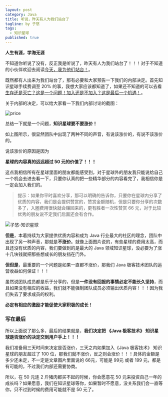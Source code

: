 ```yaml
---
layout: post
category: Java
title: 听说，昨天有人为我们站台了
tagline: by 子悠
tags: 
  - 知识星球
published: true
---
```


**人生有涯，学海无涯**

不知道你听说了没有，反正我是听说了，昨天有人为我们站台了！！！对于不知道的小伙伴欢迎去阅读[今天，我为他们站台！](https://mp.weixin.qq.com/s/3K8toZGyiNj6h6aheczioA)。

既然都有人出来为我们站台了，那有必要和大家预告一下我们的内部决定。首先知识星球手续费调至 20% 的事，我想大家应该都知道了，如果还不知道的可以去看[生存还是灭亡？这是一个问题！加入还是不加入？这是最后一个机遇！](https://mp.weixin.qq.com/s/0DB9T0Va_OBuas1h3iGoLA)。

关于内部的决定，可以给大家看一下我们内部讨论的截图：

![price](http://justdojava.com/assets/2019/java/image_ziyou/price.png)



总结一下就是一个问题，**知识星球要不要涨价！**

如上图所示，很显然团队中出现了两种不同的声音，有说该涨价的，有说不该涨价的。

说该涨价的原因是因为

**星球的内容真的远远超过 50 元的价值了！！！**

这点我相信所有在星球里面的朋友都能感受到，对于星球外的朋友我只能说给自己一个机会去进去看一下，只要你认真的把一些精华部分的内容看完了，我相信你是一定会加入我们的。

> 提示：如果你平时喜欢分享，那可以明确的告诉你，只要你在星球内分享了优质的内容，我们是会提供赞赏的，赞赏金额随机，但是只要你分享的次数多了，入圈费用很快就会赚回来的，更有胜者一次性赞赏 66 元，对于比较优秀的朋友说不定我们后面还会有合作。



![子悠-知识星球](http://justdojava.com/assets/images/2019/java/image_ziyou/子悠-知识星球.png)



**但是**，本着持续为大家提供优质内容和成为 Java 行业最大的社区的理念，团队中出现了另一种声音，那就是**不涨价**。就像上面图片说的，有些星球的费用太高，而且还没有优质的内容，我们要做到的是最大的 Java 领域知识星球，没必要为了涨十几块钱就把那些想成长的朋友挡在门外。

**但但是**，最重要的一个问题是如果一直都不涨价，那我们 Java 极客技术团队的运营收益如何保证！！！

虽然说团队成员都是乐于分享的，但是**一件没有回报的事情必定不能长久坚持**，而且如果没有相应的收益，我们就不能强制团队成员必须输出优质内容！！！因为我们失去了要求成员的权利。

**必定有相应的激励才能促使大家积极的成长！**

### 写在最后

所以上面说了那么多，最后的结果就是，**我们决定把 《Java 极客技术》 知识星球是否涨价的决定交到用户手上！！！** 

我们准备用三天时间来决定是否涨价，三天之内如果加入《Java 极客技术》 知识星球的朋友超过了 100 位，那我们就不涨价，反之则会涨价！！！具体的金额是多少还未定，不一定是文章图片里面说的 66元，可能是 99元 或者 199 元，都是有可能的，不过我们内部还需要协商。



所以，在 50 元连 2 斤猪肉都买不起的时候，你会愿意花 50 元来投资自己一年的成长吗？如果愿意，我们在知识星球等你，如果暂时不愿意，没关系我们会一直等你，只不过到时候的费用可能就不是 50 元了。